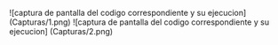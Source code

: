 ![captura de pantalla del codigo correspondiente y su ejecucion] (Capturas/1.png)
![captura de pantalla del codigo correspondiente y su ejecucion] (Capturas/2.png)
